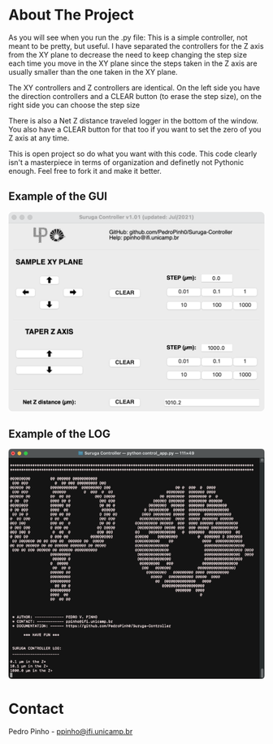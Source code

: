 <!-- ABOUT THE PROJECT -->
# About The Project

As you will see when you run the .py file: This is a simple controller, not meant to be pretty, but useful. I have separated the controllers for the Z axis from the XY plane to decrease the need to keep changing the step size each time you move in the XY plane since the steps taken in the Z axis are usually smaller than the one taken in the XY plane.

The XY controllers and Z controllers are identical. On the left side you have the direction controllers and a CLEAR button (to erase the step size), on the right side you can choose the step size

There is also a Net Z distance traveled logger in the bottom of the window. You also have a CLEAR button for that too if you want to set the zero of you Z axis at any time.

This is open project so do what you want with this code. This code clearly isn't a masterpiece in terms of organization and definetly not Pythonic enough. Feel free to fork it and make it better.

## Example of the GUI
![example](https://github.com/PedroPinh0/Suruga-Controller/blob/master/extras/app_example.png?raw=true)

## Example of the LOG
![example](https://github.com/PedroPinh0/Suruga-Controller/blob/master/extras/log_example.png?raw=true)
<!-- CONTACT -->
# Contact

Pedro Pinho - ppinho@ifi.unicamp.br

